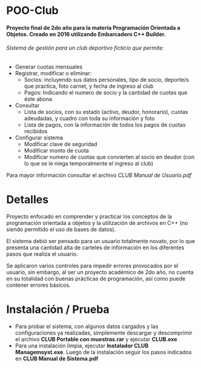 # POO-Club
#### Proyecto final de 2do año para la materia Programación Orientada a Objetos. Creado en 2016 utilizando Embarcadero C++ Builder.

###### Sistema de gestión para un club deportivo ficticio que permite:

* Generar cuotas mensuales
* Registrar, modificar o eliminar:
  - Socios: incluyendo sus datos personales, tipo de socio, deporte/s que practica, foto carnet, y fecha de ingreso al club
  - Pagos: Indicando el numero de socio y la cantidad de cuotas que éste abona
 * Consultar
   - Lista de socios, con su estado (activo, deudor, honorario), cuotas adeudadas, y cuadro con toda su información y foto
   - Lista de pagos, con la información de todos los pagos de cuotas recibidos
 * Configurar sistema
   - Modificar clave de seguridad
   - Modificar monto de cuota
   - Modificar numero de cuotas que convierten al socio en deudor (con lo que se le niega temporalmente el ingreso al club)
   
 Para mayor información consultar el archivo *CLUB Manual de Usuario.pdf*

# Detalles
Proyecto enfocado en comprender y practicar los conceptos de la programación orientada a objetos y la utilización de archivos en C++ (no siendo permitido el uso de bases de datos).

El sistema debió ser pensado para un usuario totalmente novato, por lo que presenta una cantidad alta de carteles de información en los diferentes pasos que realiza el usuario.

Se aplicaron varios controles para impedir errores provocados por el usuario, sin embargo, al ser un proyecto académico de 2do año, no cuenta en su totalidad con buenas prácticas de programación, así como puede contener errores básicos.

# Instalación / Prueba
* Para probar el sistema, con algunos datos cargados y las configuraciones ya realizadas, simplemente descargar y descomprimir el archivo **CLUB Portable con muestras.rar** y ejecutar **CLUB.exe**
* Para una instalación limpia, ejecutar **Instalador CLUB Managemsyst.exe**. Luego de la instalación seguir los pasos indicados en **CLUB Manual de Sistema.pdf**
